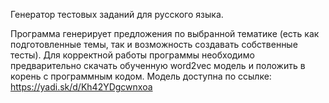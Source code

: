Генератор тестовых заданий для русского языка.

Программа генерирует предложения по выбранной тематике (есть как подготовленные темы, так и возможность создавать собственные тесты).
Для корректной работы программы необходимо предварительно скачать обученную word2vec модель и положить в корень c программным кодом.
Модель доступна по ссылке: https://yadi.sk/d/Kh42YDgcwnxoa


